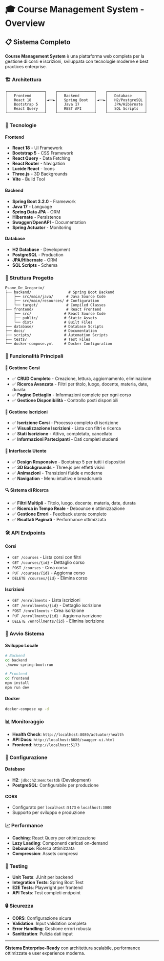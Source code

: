 # 🎓 Course Management System - Overview

## 📋 Sistema Completo

**Course Management System** è una piattaforma web completa per la gestione di corsi e iscrizioni, sviluppata con tecnologie moderne e best practices enterprise.

### 🏗️ Architettura

```
┌─────────────────┐    ┌─────────────────┐    ┌─────────────────┐
│   Frontend      │    │   Backend       │    │   Database      │
│   React 18      │◄──►│   Spring Boot   │◄──►│   H2/PostgreSQL │
│   Bootstrap 5   │    │   Java 17       │    │   JPA/Hibernate │
│   React Query   │    │   REST API      │    │   SQL Scripts   │
└─────────────────┘    └─────────────────┘    └─────────────────┘
```

### 🚀 Tecnologie

#### Frontend
- **React 18** - UI Framework
- **Bootstrap 5** - CSS Framework
- **React Query** - Data Fetching
- **React Router** - Navigation
- **Lucide React** - Icons
- **Three.js** - 3D Backgrounds
- **Vite** - Build Tool

#### Backend
- **Spring Boot 3.2.0** - Framework
- **Java 17** - Language
- **Spring Data JPA** - ORM
- **Hibernate** - Persistence
- **Swagger/OpenAPI** - Documentation
- **Spring Actuator** - Monitoring

#### Database
- **H2 Database** - Development
- **PostgreSQL** - Production
- **JPA/Hibernate** - ORM
- **SQL Scripts** - Schema

### 📁 Struttura Progetto

```
Esame_De_Gregorio/
├── backend/                 # Spring Boot Backend
│   ├── src/main/java/      # Java Source Code
│   ├── src/main/resources/ # Configuration
│   └── target/             # Compiled Classes
├── frontend/               # React Frontend
│   ├── src/               # React Source Code
│   ├── public/            # Static Assets
│   └── dist/              # Built Files
├── database/              # Database Scripts
├── docs/                  # Documentation
├── scripts/               # Automation Scripts
├── tests/                 # Test Files
└── docker-compose.yml     # Docker Configuration
```

### 🎯 Funzionalità Principali

#### 👥 Gestione Corsi
- ✅ **CRUD Completo** - Creazione, lettura, aggiornamento, eliminazione
- ✅ **Ricerca Avanzata** - Filtri per titolo, luogo, docente, materia, date, durata
- ✅ **Pagine Dettaglio** - Informazioni complete per ogni corso
- ✅ **Gestione Disponibilità** - Controllo posti disponibili

#### 📝 Gestione Iscrizioni
- ✅ **Iscrizione Corsi** - Processo completo di iscrizione
- ✅ **Visualizzazione Iscrizioni** - Lista con filtri e ricerca
- ✅ **Stati Iscrizione** - Attivo, completato, cancellato
- ✅ **Informazioni Partecipanti** - Dati completi studenti

#### 🎨 Interfaccia Utente
- ✅ **Design Responsive** - Bootstrap 5 per tutti i dispositivi
- ✅ **3D Backgrounds** - Three.js per effetti visivi
- ✅ **Animazioni** - Transizioni fluide e moderne
- ✅ **Navigation** - Menu intuitivo e breadcrumb

#### 🔍 Sistema di Ricerca
- ✅ **Filtri Multipli** - Titolo, luogo, docente, materia, date, durata
- ✅ **Ricerca in Tempo Reale** - Debounce e ottimizzazione
- ✅ **Gestione Errori** - Feedback utente completo
- ✅ **Risultati Paginati** - Performance ottimizzata

### 🛠️ API Endpoints

#### Corsi
- `GET /courses` - Lista corsi con filtri
- `GET /courses/{id}` - Dettaglio corso
- `POST /courses` - Crea corso
- `PUT /courses/{id}` - Aggiorna corso
- `DELETE /courses/{id}` - Elimina corso

#### Iscrizioni
- `GET /enrollments` - Lista iscrizioni
- `GET /enrollments/{id}` - Dettaglio iscrizione
- `POST /enrollments` - Crea iscrizione
- `PUT /enrollments/{id}` - Aggiorna iscrizione
- `DELETE /enrollments/{id}` - Elimina iscrizione

### 🚀 Avvio Sistema

#### Sviluppo Locale
```bash
# Backend
cd backend
./mvnw spring-boot:run

# Frontend
cd frontend
npm install
npm run dev
```

#### Docker
```bash
docker-compose up -d
```

### 📊 Monitoraggio

- **Health Check**: `http://localhost:8080/actuator/health`
- **API Docs**: `http://localhost:8080/swagger-ui.html`
- **Frontend**: `http://localhost:5173`

### 🔧 Configurazione

#### Database
- **H2**: `jdbc:h2:mem:testdb` (Development)
- **PostgreSQL**: Configurabile per produzione

#### CORS
- Configurato per `localhost:5173` e `localhost:3000`
- Supporto per sviluppo e produzione

### 📈 Performance

- **Caching**: React Query per ottimizzazione
- **Lazy Loading**: Componenti caricati on-demand
- **Debounce**: Ricerca ottimizzata
- **Compression**: Assets compressi

### 🧪 Testing

- **Unit Tests**: JUnit per backend
- **Integration Tests**: Spring Boot Test
- **E2E Tests**: Playwright per frontend
- **API Tests**: Test completi endpoint

### 🔒 Sicurezza

- **CORS**: Configurazione sicura
- **Validation**: Input validation completa
- **Error Handling**: Gestione errori robusta
- **Sanitization**: Pulizia dati input

---

**Sistema Enterprise-Ready** con architettura scalabile, performance ottimizzate e user experience moderna.
